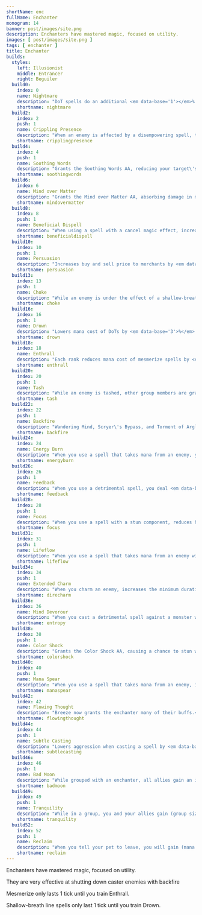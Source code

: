 ```yaml
---
shortName: enc
fullName: Enchanter
monogram: 14
banner: post/images/site.png
description: Enchanters have mastered magic, focused on utility.
images: [ post/images/site.png ]
tags: [ enchanter ]
title: Enchanter
builds:
  styles:
    left: Illusionist
    middle: Entrancer
    right: Beguiler
  build0:
    index: 0
    name: Nightmare
    description: "DoT spells do an additional <em data-base='1'></em>% damage per ally in group<span class='perLevel'> per rank</span>."
    shortname: nightmare
  build2:
    index: 2
    push: 1
    name: Crippling Presence
    description: "When an enemy is affected by a disempowering spell, they deal <em data-base='2'></em>% less damage<span class='perLevel'> per rank</span>."
    shortname: cripplingpresence
  build4:
    index: 4
    push: 1
    name: Soothing Words
    description: "Grants the Soothing Words AA, reducing your target\'s hatred for their current target by 5000 points if that creature\'s target is a member of your group or raid. Each rank reduces cooldown by <em data-base='30'></em> seconds<span class='perLevel'> per rank</span>."
    shortname: soothingwords
  build6:
    index: 6
    name: Mind over Matter
    description: "Grants the Mind over Matter AA, absorbing damage in mana before hitpoints. Each rank improves reduction by <em data-base='2'></em>%<span class='perLevel'> per rank</span>."
    shortname: mindovermatter
  build8:
    index: 8
    push: 1
    name: Beneficial Dispell
    description: "When using a spell with a cancel magic effect, increases chance by <em data-base='20'></em>%<span class='perLevel'> per rank</span> that a beneficial buff will not be affected."
    shortname: beneficialdispell
  build10:
    index: 10
    push: 1
    name: Persuasion
    description: "Increases buy and sell price to merchants by <em data-base='3'></em>%<span class='perLevel'> per rank</span>."
    shortname: persuasion
  build13:
    index: 13
    push: 1
    name: Choke
    description: "While an enemy is under the effect of a shallow-breath line debuff, the enemy takes (level *<em data-base='1'></em>/4) damage <span class='perLevel'> per rank</span> when they land an attack."
    shortname: choke
  build16:
    index: 16
    push: 1
    name: Drown
    description: "Lowers mana cost of DoTs by <em data-base='3'>%</em> tick<span class='perLevel'> per rank</span>."
    shortname: drown
  build18:
    index: 18
    name: Enthrall
    description: "Each rank reduces mana cost of mesmerize spells by <em data-base='1'>1</em>%, at max rank increases duration by 1 tick<span class='perLevel'> per rank</span>."
    shortname: enthrall
  build20:
    index: 20
    push: 1
    name: Tash
    description: "While an enemy is tashed, other group members are granted a 300 mod (enemy level * <em data-base='0.2'></em>) damage proc while attacking<span class='perLevel'> per rank</span>."
    shortname: tash
  build22:
    index: 22
    push: 1
    name: Backfire
    description: "Wandering Mind, Scryer\'s Bypass, and Torment of Argli now have the backfire effect. If an enemy successfully channels a spell, they are interrupted, this spell effect is removed, and the enemy takes (enemy level * 25 * <em data-base='0.2'>0.2</em>) damage<span class='perLevel'> per rank</span>."
    shortname: backfire
  build24:
    index: 24
    name: Energy Burn
    description: "When you use a spell that takes mana from an enemy, you now deal (mana taken * <em data-base='0.4'>0.4</em>) damage<span class='perLevel'> per rank</span>."
    shortname: energyburn
  build26:
    index: 26
    push: 1
    name: Feedback
    description: "When you use a detrimental spell, you deal <em data-base='10'>10</em> bonus damage<span class='perLevel'> per rank</span>."
    shortname: feedback
  build28:
    index: 28
    push: 1
    name: Focus
    description: "When you use a spell with a stun component, reduces hate generated by <em data-base='7'>7</em>%<span class='perLevel'> per rank</span>."
    shortname: focus
  build31:
    index: 31
    push: 1
    name: Lifeflow
    description: "When you use a spell that takes mana from an enemy with mana, you heal for (mana taken * <em data-base='0.4'>0.4</em>) hitpoints<span class='perLevel'> per rank</span>."
    shortname: lifeflow
  build34:
    index: 34
    push: 1
    name: Extended Charm
    description: "When you charm an enemy, increases the minimum duration by 0 to <em data-base='1'>1</em> ticks<span class='perLevel'> per rank</span>."
    shortname: direcharm
  build36:
    index: 36
    name: Mind Devorour
    description: "When you cast a detrimental spell against a monster with mana, you have a <em data-base='2'>2</em>% chance to recover <em data-base='10'>10</em>% mana<span class='perLevel'> per rank</span>."
    shortname: entropy
  build38:
    index: 38
    push: 1
    name: Color Shock
    description: "Grants the Color Shock AA, causing a chance to stun when attacked. Chance increases by <em data-base='1'>1</em>%<span class='perLevel'> per rank</span>."
    shortname: colorshock
  build40:
    index: 40
    push: 1
    name: Mana Spear
    description: "When you use a spell that takes mana from an enemy, increases chance to land by <em data-base='2'>2</em>%<span class='perLevel'> per rank</span>."
    shortname: manaspear
  build42:
    index: 42
    name: Flowing Thought
    description: "Breeze now grants the enchanter many of their buffs.<br>Rank 1: Breeze (to mana users)<br>Rank 2: Visage Line (+to tanks, -to rest)<br>Rank 3: Gift Line and Brilliance/Insight (to mana users)<br>Rank 4: Haste (to non-casters)<br>Rank 5: Doubles duration of buffs'; 	"
    shortname: flowingthought
  build44:
    index: 44
    push: 1
    name: Subtle Casting
    description: "Lowers aggression when casting a spell by <em data-base='2'>2</em>%<span class='perLevel'> per rank</span>."
    shortname: subtlecasting
  build46:
    index: 46
    push: 1
    name: Bad Moon
    description: "While grouped with an enchanter, all allies gain an innate 100 proc that deals a (level * <em data-base='0.2'>0.2</em>) lifetap<span class='perLevel'> per rank</span>"
    shortname: badmoon
  build49:
    index: 49
    push: 1
    name: Tranquility
    description: "While in a group, you and your allies gain (group size * level * <em data-base='0.04'>0.04</em>) mana regen per tick, capped at maximum group size 3<span class='perLevel'> per rank</span>"
    shortname: tranquility
  build52:
    index: 52
    push: 1
    name: Reclaim
    description: "When you tell your pet to leave, you will gain (mana * <em data-base='0.2'>0.2</em>) of back of it\'s mana cost with ratio of current to max hitpoints<span class='perLevel'> per rank</span>"
    shortname: reclaim
---
```

Enchanters have mastered magic, focused on utility.

<!--more-->

They are very effective at shutting down caster enemies with backfire

Mesmerize only lasts 1 tick until you train Enthrall.

Shallow-breath line spells only last 1 tick until you train Drown.